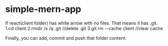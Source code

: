 # simple-mern-app

If react(client folder) has white arrow with no files. 
That means it has .git.
1.cd client
2.rmdir /s /q .git //delete .git
3.git rm --cache client //clear cache

Finally, you can add, commit and push that folder content.

